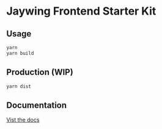 # Jaywing Frontend Starter Kit

## Usage

```bash
yarn
yarn build
```

## Production (WIP)

```bash
yarn dist
```

## Documentation

[Vist the docs](https://jaywing.github.io/frontend-site-starter-kit-docs/)
